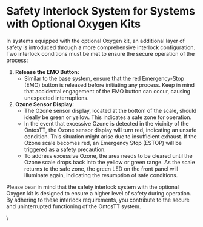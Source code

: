 # Safety Interlock System for Systems with Optional Oxygen Kits

In systems equipped with the optional Oxygen kit, an additional layer of safety is introduced through a more comprehensive interlock configuration. Two interlock conditions must be met to ensure the secure operation of the process:

1. **Release the EMO Button:**
   * Similar to the base system, ensure that the red Emergency-Stop (EMO) button is released before initiating any process. Keep in mind that accidental engagement of the EMO button can occur, causing unexpected interruptions.
2. **Ozone Sensor Display:**
   * The Ozone sensor display, located at the bottom of the scale, should ideally be green or yellow. This indicates a safe zone for operation.
   * In the event that excessive Ozone is detected in the vicinity of the OntosTT, the Ozone sensor display will turn red, indicating an unsafe condition. This situation might arise due to insufficient exhaust. If the Ozone scale becomes red, an Emergency Stop (ESTOP) will be triggered as a safety precaution.
   * To address excessive Ozone, the area needs to be cleared until the Ozone scale drops back into the yellow or green range. As the scale returns to the safe zone, the green LED on the front panel will illuminate again, indicating the resumption of safe conditions.

Please bear in mind that the safety interlock system with the optional Oxygen kit is designed to ensure a higher level of safety during operation. By adhering to these interlock requirements, you contribute to the secure and uninterrupted functioning of the OntosTT system.

\
